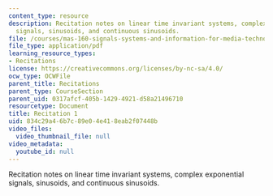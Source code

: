 ```yaml
---
content_type: resource
description: Recitation notes on linear time invariant systems, complex exponential
  signals, sinusoids, and continuous sinusoids.
file: /courses/mas-160-signals-systems-and-information-for-media-technology-fall-2007/834c29a46b7c89e04e418eab2f07448b_rec1.pdf
file_type: application/pdf
learning_resource_types:
- Recitations
license: https://creativecommons.org/licenses/by-nc-sa/4.0/
ocw_type: OCWFile
parent_title: Recitations
parent_type: CourseSection
parent_uid: 0317afcf-405b-1429-4921-d58a21496710
resourcetype: Document
title: Recitation 1
uid: 834c29a4-6b7c-89e0-4e41-8eab2f07448b
video_files:
  video_thumbnail_file: null
video_metadata:
  youtube_id: null
---
```

Recitation notes on linear time invariant systems, complex exponential signals, sinusoids, and continuous sinusoids.
